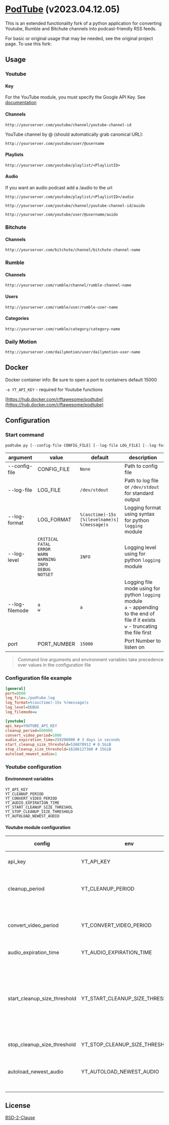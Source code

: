 # [PodTube](https://github.com/aquacash5/PodTube) (v2023.04.12.05)

This is an extended functionality fork of a python application for converting Youtube, Rumble and Bitchute channels into podcast-friendly RSS feeds.

For basic or original usage that may be needed, see the original project page. To use this fork:

## Usage

### Youtube

#### Key

For the YouTube module, you must specify the Google API Key. See [documentation][google_api_key_doc]

#### Channels

```
http://yourserver.com/youtube/channel/youtube-channel-id
```

YouTube channel by @<username> (should automatically grab canonical URL):

```
http://yourserver.com/youtube/user/@username
```

#### Playlists

```
http://yourserver.com/youtube/playlist/<PlaylistID>
```

#### Audio

If you want an audio podcast add a /audio to the url

```
http://yourserver.com/youtube/playlist/<PlaylistID>/audio

http://yourserver.com/youtube/channel/youtube-channel-id/auido

http://yourserver.com/youtube/user/@username/auido
```

### Bitchute

#### Channels

```
http://yourserver.com/bitchute/channel/bitchute-channel-name
```

### Rumble

#### Channels

```
http://yourserver.com/rumble/channel/rumble-channel-name
```

#### Users

```
http://yourserver.com/rumble/user/rumble-user-name
```

#### Categories

```
http://yourserver.com/rumble/category/category-name
```

### Daily Motion

```
http://yourserver.com/dailymotion/user/dailymotion-user-name
```

## Docker
Docker container info:
Be sure to open a port to containers default 15000


`-e YT_API_KEY`  -  required for Youtube functions

[https://hub.docker.com/r/ftawesome/podtube](https://hub.docker.com/r/ftawesome/podtube)

## Configuration

### Start command

```rs
podtube.py [--config-file CONFIG_FILE] [--log-file LOG_FILE] [--log-format LOG_FORMAT] [--log-level {CRITICAL,FATAL,ERROR,WARN,WARNING,INFO,DEBUG,NOTSET}] [--log-filemode {a,w}] [port]
```

| argument | value | default | description |
| --- | --- | --- | --- |
| --config-file | CONFIG_FILE | `None` | Path to config file |
| --log-file | LOG_FILE | `/dev/stdout` | Path to log file or `/dev/stdout` for standard output |
| --log-format | LOG_FORMAT | `%(asctime)-15s [%(levelname)s] %(message)s` | Logging format using syntax for python `logging` module |
| --log-level | `CRITICAL`<br>`FATAL`<br>`ERROR`<br>`WARN`<br>`WARNING`<br>`INFO`<br>`DEBUG`<br>`NOTSET` | `INFO` | Logging level using for python `logging` module |
| --log-filemode | `a`<br>`w` | `a` | Logging file mode using for python `logging` module<br>`a` - appending to the end of file if it exists<br>`w` - truncating the file first |
| port | PORT_NUMBER | `15000` | Port Number to listen on |


> Command line arguments and environment variables take precedence over values in the configuration file

### Configuration file example

```ini
[general]
port=8080
log_file=./podtube.log
log_format=%(asctime)-15s %(message)s
log_level=DEBUG
log_filemode=w

[youtube]
api_key=YOUTUBE_API_KEY
cleanup_period=600000
convert_video_period=1000
audio_expiration_time=259200000 # 3 days in seconds
start_cleanup_size_threshold=536870912 # 0.5GiB
stop_cleanup_size_threshold=16106127360 # 15GiB
autoload_newest_audio=1
```

### Youtube configuration

#### Environment variables
```
YT_API_KEY
YT_CLEANUP_PERIOD
YT_CONVERT_VIDEO_PERIOD
YT_AUDIO_EXPIRATION_TIME
YT_START_CLEANUP_SIZE_THRESHOL
YT_STOP_CLEANUP_SIZE_THRESHOLD
YT_AUTOLOAD_NEWEST_AUDIO
```

#### Youtube module configuration

| config | env | default value | type | description |
| --- | --- | --- | --- | --- |
| api_key | YT_API_KEY | `None` | string | A Google API Key. See [documentation][google_api_key_doc] |
| cleanup_period | YT_CLEANUP_PERIOD | `600000` | int | Periodicity of the call to the cache clearing function. In milliseconds |
| convert_video_period | YT_CONVERT_VIDEO_PERIOD | `1000` | int | Periodicity of calling the function of converting video to audio. In milliseconds |
| audio_expiration_time | YT_AUDIO_EXPIRATION_TIME | `259200000` | int | Expiration time of stored files |
| start_cleanup_size_threshold | YT_START_CLEANUP_SIZE_THRESHOLD | `536870912` | int | The minimum required amount of space in the `./audio` folder. If there is not enough free space, the oldest files will be deleted until there is enough space |
| stop_cleanup_size_threshold | YT_STOP_CLEANUP_SIZE_THRESHOLD | `16106127360` | int | Enough space threshold |
| autoload_newest_audio | YT_AUTOLOAD_NEWEST_AUDIO | `True` | bool | Whether to automatically download the newest audio when updating the rss feed |

## License
[BSD-2-Clause](./LICENSE)

[google_api_key_doc]: https://developers.google.com/youtube/registering_an_application